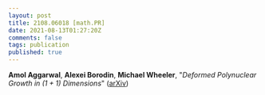 ```yaml
---
layout: post
title: 2108.06018 [math.PR]
date: 2021-08-13T01:27:20Z
comments: false
tags: publication
published: true
---
```


<b>Amol Aggarwal</b>, <b>Alexei Borodin</b>, <b>Michael Wheeler</b>, "<i>Deformed Polynuclear Growth in $(1+1)$ Dimensions</i>" ([arXiv](http://arxiv.org/abs/2108.06018v1))
